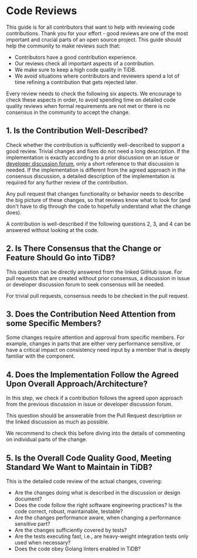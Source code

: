 # Code Reviews

This guide is for all contributors that want to help with reviewing code contributions. Thank you for your effort - good reviews are one of the most important and crucial parts of an open source project. This guide should help the community to make reviews such that:

- Contributors have a good contribution experience.
- Our reviews check all important aspects of a contribution.
- We make sure to keep a high code quality in TiDB.
- We avoid situations where contributors and reviewers spend a lot of time refining a contribution that gets rejected later.

Every review needs to check the following six aspects. We encourage to check these aspects in order, to avoid spending time on detailed code quality reviews when formal requirements are not met or there is no consensus in the community to accept the change.

## 1. Is the Contribution Well-Described?

Check whether the contribution is sufficiently well-described to support a good review. Trivial changes and fixes do not need a long description. If the implementation is exactly according to a prior discussion on an issue or [developer discussion forum](https://internals.tidb.io/), only a short reference to that discussion is needed. If the implementation is different from the agreed approach in the consensus discussion, a detailed description of the implementation is required for any further review of the contribution.

Any pull request that changes functionality or behavior needs to describe the big picture of these changes, so that reviews know what to look for (and don't have to dig through the code to hopefully understand what the change does).

A contribution is well-described if the following questions 2, 3, and 4 can be answered without looking at the code.

## 2. Is There Consensus that the Change or Feature Should Go into TiDB?

This question can be directly answered from the linked GitHub issue. For pull requests that are created without prior consensus, a discussion in issue or developer discussion forum to seek consensus will be needed.

For trivial pull requests, consensus needs to be checked in the pull request.

## 3. Does the Contribution Need Attention from some Specific Members?

Some changes require attention and approval from specific members. For example, changes in parts that are either very performance sensitive, or have a critical impact on consistency need input by a member that is deeply familiar with the component.

## 4. Does the Implementation Follow the Agreed Upon Overall Approach/Architecture?

In this step, we check if a contribution follows the agreed upon approach from the previous discussion in issue or developer discussion forum.

This question should be answerable from the Pull Request description or the linked discussion as much as possible.

We recommend to check this before diving into the details of commenting on individual parts of the change.

## 5. Is the Overall Code Quality Good, Meeting Standard We Want to Maintain in TiDB?

This is the detailed code review of the actual changes, covering:

- Are the changes doing what is described in the discussion or design document?
- Does the code follow the right software engineering practices? Is the code correct, robust, maintainable, testable?
- Are the changes performance aware, when changing a performance sensitive part?
- Are the changes sufficiently covered by tests?
- Are the tests executing fast, i.e., are heavy-weight integration tests only used when necessary?
- Does the code obey Golang linters enabled in TiDB?
